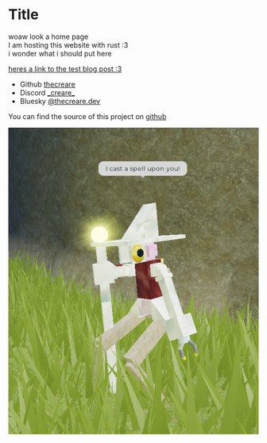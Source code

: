 # Title

woaw look a home page\
I am hosting this website with rust :3\
i wonder what i should put here

[heres a link to the test blog post :3](/blog/blogtest)

- Github [thecreare](https://github.com/thecreare)
- Discord [\_creare\_](https://discordapp.com/users/468384658653184040)
- Bluesky [@thecreare.dev](https://bsky.app/profile/thecreare.dev)

You can find the source of this project on [github](https://github.com/thecreare/rust-webserver)

![Evolve 3D wizard creature with chat bubble "I cast spell upon you!"](../images/e3d/memes/spell.png "get spelled")
